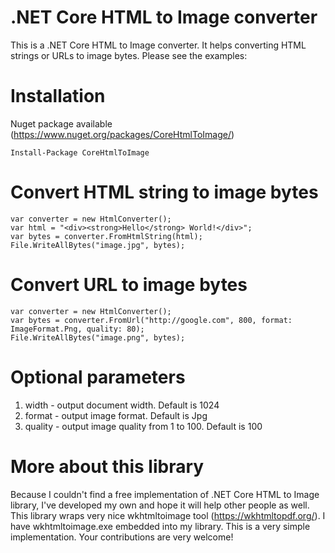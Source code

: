 # .NET Core HTML to Image converter

This is a .NET Core HTML to Image converter. It helps converting HTML strings or URLs to image bytes. Please see the examples:

# Installation
Nuget package available (https://www.nuget.org/packages/CoreHtmlToImage/)
```
Install-Package CoreHtmlToImage
```

# Convert HTML string to image bytes
```
var converter = new HtmlConverter();
var html = "<div><strong>Hello</strong> World!</div>";
var bytes = converter.FromHtmlString(html);
File.WriteAllBytes("image.jpg", bytes);
```
            
# Convert URL to image bytes
```
var converter = new HtmlConverter();
var bytes = converter.FromUrl("http://google.com", 800, format: ImageFormat.Png, quality: 80);
File.WriteAllBytes("image.png", bytes);
```

# Optional parameters
1. width - output document width. Default is 1024
2. format - output image format. Default is Jpg
3. quality - output image quality from 1 to 100. Default is 100

# More about this library
Because I couldn't find a free implementation of .NET Core HTML to Image library, I've developed my own and hope it will help other people as well. This library wraps very nice wkhtmltoimage tool (https://wkhtmltopdf.org/). I have wkhtmltoimage.exe embedded into my library. This is a very simple implementation. Your contributions are very welcome!

